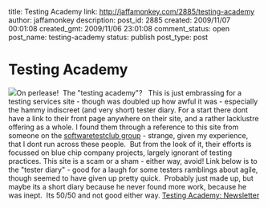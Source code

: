 title: Testing Academy
link: http://jaffamonkey.com/2885/testing-academy
author: jaffamonkey
description: 
post_id: 2885
created: 2009/11/07 00:01:08
created_gmt: 2009/11/06 23:01:08
comment_status: open
post_name: testing-academy
status: publish
post_type: post

# Testing Academy

![](http://www.testingacademy.com/images/topSky.jpg)On perlease!  The "testing academy"?   This is just embrassing for a testing services site - though was doubled up how awful it was - especially the hammy indiscreet (and very short) tester diary. For a start there dont have a link to their front page anywhere on their site, and a rather lacklustre offering as a whole. I found them through a reference to this site from someone on the [softwaretestclub group](http://www.softwaretestingclub.com/group/Nigeriatester?groupUrl=Nigeriatester&id=751045:Group:38218&page=2#comments) \- strange, given my experience, that I dont run across these people.  But from the look of it, their efforts is focussed on blue chip company projects, largely ignorant of testing practices. This site is a scam or a sham - either way, avoid! Link below is to the "tester diary" - good for a laugh for some testers ramblings about agile, though seemed to have given up pretty quick.  Probably just made up, but maybe its a short diary because he never found more work, because he was inept.  Its 50/50 and not good either way. [Testing Academy: Newsletter](http://www.testingacademy.com/newsletter.htm)
